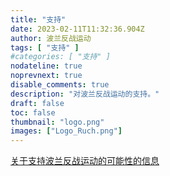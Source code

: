 ```yaml
---
title: "支持"
date: 2023-02-11T11:32:36.904Z
author: 波兰反战运动
tags: [ "支持" ]
#categories: [ "支持" ]
nodateline: true
noprevnext: true
disable_comments: true
description: "对波兰反战运动的支持。"
draft: false
toc: false
thumbnail: "logo.png"
images: ["Logo_Ruch.png"]
---
```

[关于支持波兰反战运动的可能性的信息](https://polskiruchantywojenny.com/pokoj-i-wolnosc/wsparcie/ "波兰反战运动支持网站。")
